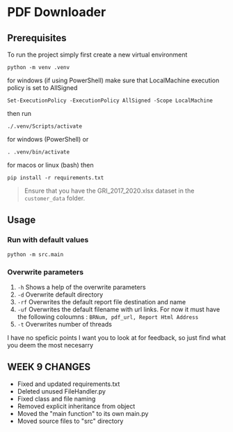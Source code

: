 # PDF Downloader

## Prerequisites

To run the project simply first create a new virtual environment

```
python -m venv .venv
```

for windows (if using PowerShell) make sure that LocalMachine execution policy is set to AllSigned

```
Set-ExecutionPolicy -ExecutionPolicy AllSigned -Scope LocalMachine
```

then run

```
./.venv/Scripts/activate
```

for windows (PowerShell) or

```
. .venv/bin/activate
```

for macos or linux (bash)
then

```
pip install -r requirements.txt
```

> Ensure that you have the GRI_2017_2020.xlsx dataset in the `customer_data` folder.

## Usage

### Run with default values

```
python -m src.main
```

### Overwrite parameters

1. `-h` Shows a help of the overwrite parameters
2. `-d` Overwrite default directory
3. `-rf` Overwrites the default report file destination and name
4. `-uf` Overwrites the default filename with url links. For now it must have the following coloumns : `BRNum, pdf_url, Report Html Address`
5. `-t` Overwrites number of threads

I have no speficic points I want you to look at for feedback, so just find what you deem the most necesarry

## WEEK 9 CHANGES

- Fixed and updated requirements.txt
- Deleted unused FileHandler.py
- Fixed class and file naming
- Removed explicit inheritance from object
- Moved the "main function" to its own main.py
- Moved source files to "src" directory
